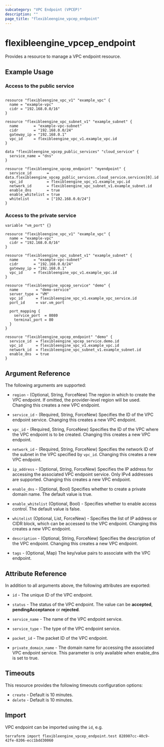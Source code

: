 ```yaml
---
subcategory: "VPC Endpoint (VPCEP)"
description: ""
page_title: "flexibleengine_vpcep_endpoint"
---
```


# flexibleengine_vpcep_endpoint

Provides a resource to manage a VPC endpoint resource.

## Example Usage

### Access to the public service

```hcl

resource "flexibleengine_vpc_v1" "example_vpc" {
  name = "example-vpc"
  cidr = "192.168.0.0/16"
}

resource "flexibleengine_vpc_subnet_v1" "example_subnet" {
  name       = "example-vpc-subnet"
  cidr       = "192.168.0.0/24"
  gateway_ip = "192.168.0.1"
  vpc_id     = flexibleengine_vpc_v1.example_vpc.id
}

data "flexibleengine_vpcep_public_services" "cloud_service" {
  service_name = "dns"
}

resource "flexibleengine_vpcep_endpoint" "myendpoint" {
  service_id       = data.flexibleengine_vpcep_public_services.cloud_service.services[0].id
  vpc_id           = flexibleengine_vpc_v1.example_vpc.id
  network_id       = flexibleengine_vpc_subnet_v1.example_subnet.id
  enable_dns       = true
  enable_whitelist = true
  whitelist        = ["192.168.0.0/24"]
}
```

### Access to the private service

```hcl
variable "vm_port" {}

resource "flexibleengine_vpc_v1" "example_vpc" {
  name = "example-vpc"
  cidr = "192.168.0.0/16"
}

resource "flexibleengine_vpc_subnet_v1" "example_subnet" {
  name       = "example-vpc-subnet"
  cidr       = "192.168.0.0/24"
  gateway_ip = "192.168.0.1"
  vpc_id     = flexibleengine_vpc_v1.example_vpc.id
}

resource "flexibleengine_vpcep_service" "demo" {
  name        = "demo-service"
  server_type = "VM"
  vpc_id      = flexibleengine_vpc_v1.example_vpc_service.id
  port_id     = var.vm_port

  port_mapping {
    service_port  = 8080
    terminal_port = 80
  }
}

resource "flexibleengine_vpcep_endpoint" "demo" {
  service_id  = flexibleengine_vpcep_service.demo.id
  vpc_id      = flexibleengine_vpc_v1.example_vpc.id
  network_id  = flexibleengine_vpc_subnet_v1.example_subnet.id
  enable_dns  = true
}
```

## Argument Reference

The following arguments are supported:

* `region` - (Optional, String, ForceNew) The region in which to create the VPC endpoint.
  If omitted, the provider-level region will be used. Changing this creates a new VPC endpoint.

* `service_id` - (Required, String, ForceNew) Specifies the ID of the VPC endpoint service.
  Changing this creates a new VPC endpoint.

* `vpc_id` - (Required, String, ForceNew) Specifies the ID of the VPC where the VPC endpoint is to be created.
  Changing this creates a new VPC endpoint.

* `network_id` - (Required, String, ForceNew) Specifies the network ID of the subnet in the VPC specified by `vpc_id`.
  Changing this creates a new VPC endpoint.

* `ip_address` - (Optional, String, ForceNew) Specifies the IP address for accessing the associated VPC endpoint service.
  Only IPv4 addresses are supported. Changing this creates a new VPC endpoint.

* `enable_dns` - (Optional, Bool) Specifies whether to create a private domain name. The default value is true.

* `enable_whitelist` (Optional, Bool) - Specifies whether to enable access control. The default value is false.

* `whitelist` (Optional, List, ForceNew) - Specifies the list of IP address or CIDR block,
  which can be accessed to the VPC endpoint. Changing this creates a new VPC endpoint.

* `description` - (Optional, String, ForceNew) Specifies the description of the VPC endpoint.
  Changing this creates a new VPC endpoint.

* `tags` - (Optional, Map) The key/value pairs to associate with the VPC endpoint.

## Attribute Reference

In addition to all arguments above, the following attributes are exported:

* `id` - The unique ID of the VPC endpoint.

* `status` - The status of the VPC endpoint. The value can be **accepted**, **pendingAcceptance** or **rejected**.

* `service_name` - The name of the VPC endpoint service.

* `service_type` - The type of the VPC endpoint service.

* `packet_id` - The packet ID of the VPC endpoint.

* `private_domain_name` -  The domain name for accessing the associated VPC endpoint service.
    This parameter is only available when enable_dns is set to true.

## Timeouts

This resource provides the following timeouts configuration options:

* `create` - Default is 10 minutes.
* `delete` - Default is 10 minutes.

## Import

VPC endpoint can be imported using the `id`, e.g.

```shell
terraform import flexibleengine_vpcep_endpoint.test 828907cc-40c9-42fe-8206-ecc1bdd30060
```
